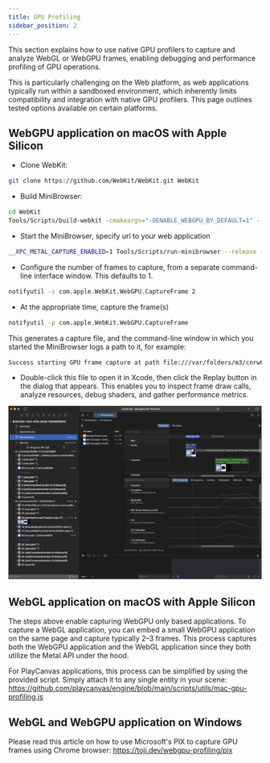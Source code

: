 ```yaml
---
title: GPU Profiling
sidebar_position: 2
---
```


This section explains how to use native GPU profilers to capture and analyze WebGL or WebGPU frames, enabling debugging and performance profiling of GPU operations.

This is particularly challenging on the Web platform, as web applications typically run within a sandboxed environment, which inherently limits compatibility and integration with native GPU profilers. This page outlines tested options available on certain platforms.

## WebGPU application on macOS with Apple Silicon

* Clone WebKit:

```bash
git clone https://github.com/WebKit/WebKit.git WebKit
```

* Build MiniBrowser:

```bash
cd WebKit
Tools/Scripts/build-webkit -cmakeargs="-DENABLE_WEBGPU_BY_DEFAULT=1" --release
```

* Start the MiniBrowser, specify url to your web application

```bash
__XPC_METAL_CAPTURE_ENABLED=1 Tools/Scripts/run-minibrowser --release --url https://playcanvas.github.io/
```

* Configure the number of frames to capture, from a separate command-line interface window. This defaults to 1.

```bash
notifyutil -s com.apple.WebKit.WebGPU.CaptureFrame 2
```

* At the appropriate time, capture the frame(s)

```bash
notifyutil -p com.apple.WebKit.WebGPU.CaptureFrame
```

This generates a capture file, and the command-line window in which you started the MiniBrowser logs a path to it, for example:

```bash
Success starting GPU frame capture at path file:///var/folders/m3/cnrw6k214hxd0hq1rf7cy3w40000gn/T/com.apple.WebKit.GPU+org.webkit.MiniBrowser/8C9372EF-1254-4FC5-8CA9-730FB
```

* Double-click this file to open it in Xcode, then click the Replay button in the dialog that appears. This enables you to inspect frame draw calls, analyze resources, debug shaders, and gather performance metrics.

![Xcode](/img/user-manual/optimization/gpu-profiling/xcode-webgpu.png)

## WebGL application on macOS with Apple Silicon

The steps above enable capturing WebGPU only based applications. To capture a WebGL application, you can embed a small WebGPU application on the same page and capture typically 2–3 frames. This process captures both the WebGPU application and the WebGL application since they both utilize the Metal API under the hood.

For PlayCanvas applications, this process can be simplified by using the provided script. Simply attach it to any single entity in your scene:
https://github.com/playcanvas/engine/blob/main/scripts/utils/mac-gpu-profiling.js

## WebGL and WebGPU application on Windows

Please read this article on how to use Microsoft's PIX to capture GPU frames using Chrome browser: https://toji.dev/webgpu-profiling/pix
